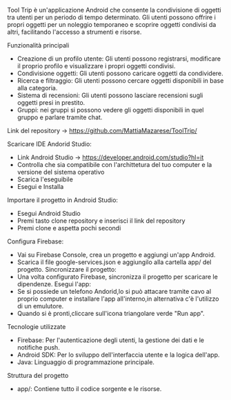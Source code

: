 Tool Trip è un'applicazione Android che consente la condivisione di oggetti tra utenti per un periodo di tempo determinato. 
Gli utenti possono offrire i propri oggetti per un noleggio temporaneo e scoprire oggetti condivisi da altri, facilitando l'accesso a strumenti e risorse.

Funzionalità principali

- Creazione di un profilo utente: Gli utenti possono registrarsi, modificare il proprio profilo e visualizzare i propri oggetti condivisi.
- Condivisione oggetti: Gli utenti possono caricare oggetti da condividere.
- Ricerca e filtraggio: Gli utenti possono cercare oggetti disponibili in base alla categoria.
- Sistema di recensioni: Gli utenti possono lasciare recensioni sugli oggetti presi in prestito.
- Gruppi: nei gruppi si possono vedere gli oggetti disponibili in quel gruppo e parlare tramite chat.

Link del repository -> https://github.com/MattiaMazarese/ToolTrip/

Scaricare IDE Andorid Studio:
- Link Android Studio -> https://developer.android.com/studio?hl=it
- Controlla che sia compatibile con l'archittetura del tuo computer e la versione del sistema operativo
- Scarica l'eseguibile
- Esegui e Installa
  
Importare il progetto in Android Studio:
- Esegui Android Studio
- Premi tasto clone repository e inserisci il link del repository
- Premi clone e aspetta pochi secondi
  
Configura Firebase:
- Vai su Firebase Console, crea un progetto e aggiungi un'app Android.
- Scarica il file google-services.json e aggiungilo alla cartella app/ del progetto.
Sincronizzare il progetto:
- Una volta configurato Firebase, sincronizza il progetto per scaricare le dipendenze.
Esegui l'app:
- Se si possiede un telefono Andorid,lo si può attacare tramite cavo al proprio computer e installare l'app all'interno,in alternativa c'è l'utilizzo di un emulutore.
- Quando si è pronti,cliccare sull'icona triangolare verde "Run app".
  
Tecnologie utilizzate
- Firebase: Per l'autenticazione degli utenti, la gestione dei dati e le notifiche push.
- Android SDK: Per lo sviluppo dell'interfaccia utente e la logica dell'app.
- Java: Linguaggio di programmazione principale.
  
Struttura del progetto
- app/: Contiene tutto il codice sorgente e le risorse.
  


